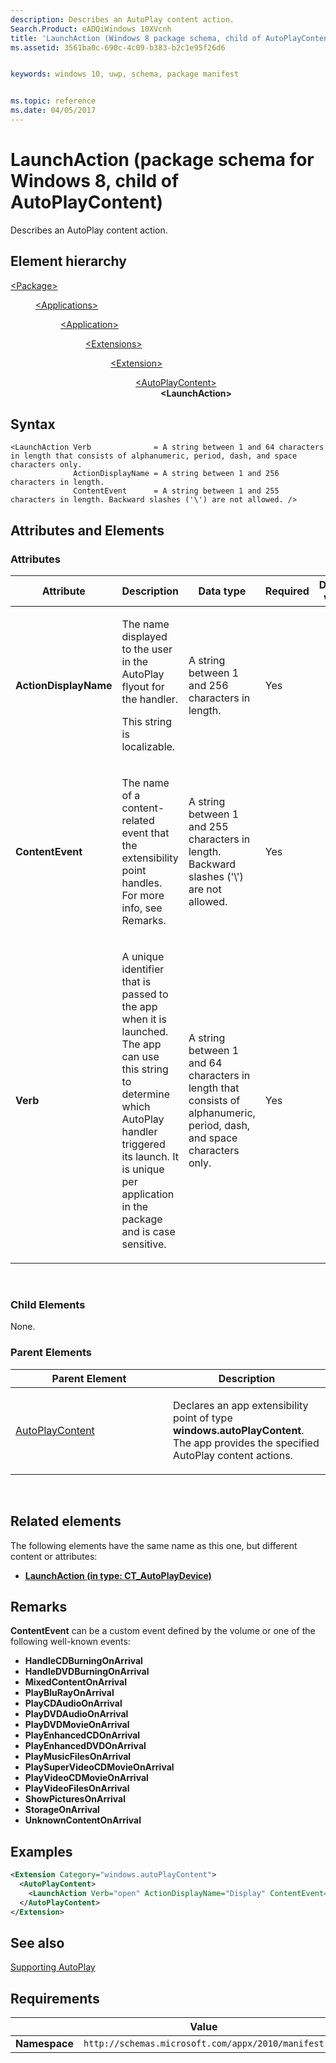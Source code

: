 ```yaml
---
description: Describes an AutoPlay content action.
Search.Product: eADQiWindows 10XVcnh
title: 'LaunchAction (Windows 8 package schema, child of AutoPlayContent)'
ms.assetid: 3561ba0c-690c-4c09-b383-b2c1e95f26d6


keywords: windows 10, uwp, schema, package manifest


ms.topic: reference
ms.date: 04/05/2017
---
```


# LaunchAction (package schema for Windows 8, child of AutoPlayContent)


Describes an AutoPlay content action.

## Element hierarchy

<dl>
<dt><a href="element-package.md">&lt;Package&gt;</a></dt>
<dd>
<dl>
<dt><a href="element-applications.md">&lt;Applications&gt;</a></dt>
<dd>
<dl>
<dt><a href="element-application.md">&lt;Application&gt;</a></dt>
<dd>
<dl>
<dt><a href="element-1-extensions.md">&lt;Extensions&gt;</a></dt>
<dd>
<dl>
<dt><a href="element-1-extension.md">&lt;Extension&gt;</a></dt>
<dd>
<dl>
<dt><a href="element-autoplaycontent.md">&lt;AutoPlayContent&gt;</a></dt>
<dd><b>&lt;LaunchAction&gt;</b></dd>
</dl>
</dd>
</dl>
</dd>
</dl>
</dd>
</dl>
</dd>
</dl>
</dd>
</dl>

## Syntax

``` syntax
<LaunchAction Verb              = A string between 1 and 64 characters in length that consists of alphanumeric, period, dash, and space characters only.
              ActionDisplayName = A string between 1 and 256 characters in length.
              ContentEvent      = A string between 1 and 255 characters in length. Backward slashes ('\') are not allowed. />
```

## Attributes and Elements


### Attributes

<table>
<colgroup>
<col width="20%" />
<col width="20%" />
<col width="20%" />
<col width="20%" />
<col width="20%" />
</colgroup>
<thead>
<tr class="header">
<th>Attribute</th>
<th>Description</th>
<th>Data type</th>
<th>Required</th>
<th>Default value</th>
</tr>
</thead>
<tbody>
<tr class="odd">
<td><strong>ActionDisplayName</strong></td>
<td><p>The name displayed to the user in the AutoPlay flyout for the handler.</p>
<p>This string is localizable.</p></td>
<td>A string between 1 and 256 characters in length.</td>
<td>Yes</td>
<td></td>
</tr>
<tr class="even">
<td><strong>ContentEvent</strong></td>
<td><p>The name of a content-related event that the extensibility point handles. For more info, see Remarks.</p></td>
<td>A string between 1 and 255 characters in length. Backward slashes ('\') are not allowed.</td>
<td>Yes</td>
<td></td>
</tr>
<tr class="odd">
<td><strong>Verb</strong></td>
<td><p>A unique identifier that is passed to the app when it is launched. The app can use this string to determine which AutoPlay handler triggered its launch. It is unique per application in the package and is case sensitive.</p></td>
<td>A string between 1 and 64 characters in length that consists of alphanumeric, period, dash, and space characters only.</td>
<td>Yes</td>
<td></td>
</tr>
</tbody>
</table>

 

### Child Elements

None.

### Parent Elements

<table>
<colgroup>
<col width="50%" />
<col width="50%" />
</colgroup>
<thead>
<tr class="header">
<th>Parent Element</th>
<th>Description</th>
</tr>
</thead>
<tbody>
<tr class="odd">
<td><a href="element-autoplaycontent.md">AutoPlayContent</a> </td>
<td><p>Declares an app extensibility point of type <strong>windows.autoPlayContent</strong>. The app provides the specified AutoPlay content actions.</p></td>
</tr>
</tbody>
</table>

 

## Related elements


The following elements have the same name as this one, but different content or attributes:

-   **[LaunchAction (in type: CT_AutoPlayDevice)](element-1-launchaction.md)**

## Remarks

**ContentEvent** can be a custom event defined by the volume or one of the following well-known events:

-   **HandleCDBurningOnArrival**
-   **HandleDVDBurningOnArrival**
-   **MixedContentOnArrival**
-   **PlayBluRayOnArrival**
-   **PlayCDAudioOnArrival**
-   **PlayDVDAudioOnArrival**
-   **PlayDVDMovieOnArrival**
-   **PlayEnhancedCDOnArrival**
-   **PlayEnhancedDVDOnArrival**
-   **PlayMusicFilesOnArrival**
-   **PlaySuperVideoCDMovieOnArrival**
-   **PlayVideoCDMovieOnArrival**
-   **PlayVideoFilesOnArrival**
-   **ShowPicturesOnArrival**
-   **StorageOnArrival**
-   **UnknownContentOnArrival**

## Examples

```XML
<Extension Category="windows.autoPlayContent">
  <AutoPlayContent>
    <LaunchAction Verb="open" ActionDisplayName="Display" ContentEvent="ShowPicturesOnArrival"/>
  </AutoPlayContent>
</Extension>
```

## See also


[Supporting AutoPlay](/previous-versions/windows/apps/hh452731(v=win.10))

## Requirements

|               |   Value                                                          |
|---------------|-------------------------------------------------------------|
| **Namespace** | `http://schemas.microsoft.com/appx/2010/manifest` |

 

 
